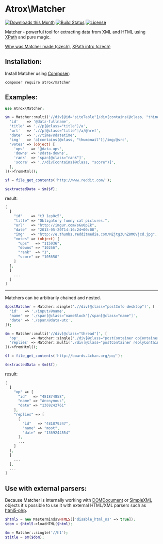 Atrox\Matcher
=============

[![Downloads this Month](https://img.shields.io/packagist/dm/atrox/matcher.svg)](https://packagist.org/packages/atrox/matcher)
[![Build Status](https://travis-ci.org/kaja47/Matcher.svg?branch=master)](https://travis-ci.org/kaja47/Matcher)
[![License](https://poser.pugx.org/atrox/Matcher/license.svg)](https://packagist.org/packages/atrox/Matcher)

Matcher - powerful tool for extracting data from XML and HTML using [XPath](https://en.wikipedia.org/wiki/XPath) and pure magic.

[Why was Matcher made (czech)](https://funkcionalne.k47.cz/2014/05/php-dom-simplexml-a-matcher.html), [XPath intro (czech)](https://funkcionalne.k47.cz/2015/01/xpath-co-proc-a-hlavne-jak.html)


Installation:
-------------

Install Matcher using [Composer](https://getcomposer.org/):

```
composer require atrox/matcher
```


Examples:
---------

```php
use Atrox\Matcher;

$m = Matcher::multi('//div[@id="siteTable"]/div[contains(@class, "thing")]', [
  'id'    => '@data-fullname',
  'title' => './/p[@class="title"]/a',
  'url'   => './/p[@class="title"]/a/@href',
  'date'  => './/time/@datetime',
  'img'   => 'a[contains(@class, "thumbnail")]/img/@src',
  'votes' => (object) [
    'ups'   => '@data-ups',
    'downs' => '@data-downs',
    'rank'  => 'span[@class="rank"]',
    'score' => './/div[contains(@class, "score")]',
  ],
])->fromHtml();

$f = file_get_contents('http://www.reddit.com/');

$extractedData = $m($f);
```

result:

```php
[
  [
    "id"    => "t3_1ep0c5",
    "title" => "Obligatory funny cat pictures.",
    "url"   => "http://imgur.com/sGu0pEk",
    "date"  => "2013-05-20T14:16:24+00:00",
    "img"   => "http://e.thumbs.redditmedia.com/MZjtg3UnZ8MOVjcd.jpg",
    "votes" => (object) [
      "ups"   => "115036",
      "downs" => "10266",
      "rank"  => "1",
      "score" => "105650"
    ]
  ],
  [
    ...
  ]
]
```

---

Matchers can be arbitrarily chained and nested.

```php
$postMatcher = Matcher::single('.//div[@class="postInfo desktop"]', [
  'id'   => './input/@name',
  'name' => './span[@class="nameBlock"]/span[@class="name"]',
  'date' => './span/@data-utc',
]);

$m = Matcher::multi('//div[@class="thread"]', [
  'op'      => Matcher::single('./div[@class="postContainer opContainer"]', $postMatcher),
  'replies' => Matcher::multi('./div[@class="postContainer replyContainer"]', $postMatcher)
])->fromHtml();

$f = file_get_contents('http://boards.4chan.org/po/');

$extractedData = $m($f);
```

result:

```php
[
  [
    "op" => [
      "id"   => "481874858",
      "name" => "Anonymous",
      "date" => "1369242761"
    ],
    "replies" => [
      [
        "id"   => "481879347",
        "name" => "moot",
        "date" => "1369244554"
      ],
      ...
    ]
  ],
  [
    ...
  ],
  ...
]
```

Use with external parsers:
--------------------------

Because Matcher is internally working with [DOMDocument](http://php.net/manual/en/class.domdocument.php) or [SimpleXML](http://php.net/manual/en/book.simplexml.php) objects it's
possible to use it with external HTML/XML parsers such as [html5-php](https://github.com/Masterminds/html5-php).

```php
$html5 = new Masterminds\HTML5(['disable_html_ns' => true]);
$dom = $html5->loadHTML($html);

$m = Matcher::single('//h1');
$title = $m($dom);
```

